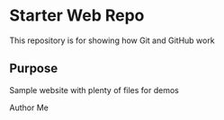 # Starter Web Repo

This repository is for showing how Git and GitHub work

## Purpose

Sample website with plenty of files for demos

Author 
Me

